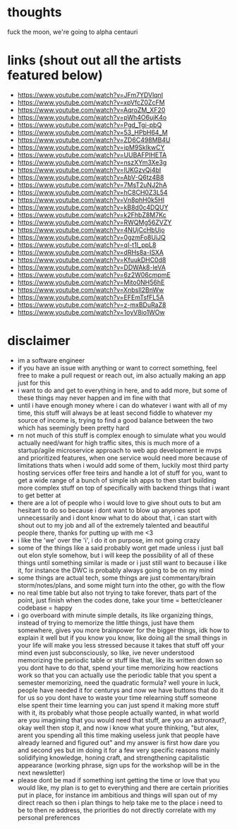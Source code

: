 # thoughts
fuck the moon, we're going to alpha centauri

# links (shout out all the artists featured below)
- https://www.youtube.com/watch?v=JFm7YDVlqnI
- https://www.youtube.com/watch?v=xpVfcZ0ZcFM
- https://www.youtube.com/watch?v=AqroZM_XF20
- https://www.youtube.com/watch?v=pWh4O6ujK4o
- https://www.youtube.com/watch?v=Pgd_Tgi-pbQ
- https://www.youtube.com/watch?v=53_HPbH64_M
- https://www.youtube.com/watch?v=ZD6C498MB4U
- https://www.youtube.com/watch?v=ipM9SkIkwCY
- https://www.youtube.com/watch?v=UUBAFPIHETA
- https://www.youtube.com/watch?v=nszXYm3Xe3g
- https://www.youtube.com/watch?v=lUKGzvQj4bI
- https://www.youtube.com/watch?v=AbV-Q6tz4B8
- https://www.youtube.com/watch?v=7MsT2uNJ2hA
- https://www.youtube.com/watch?v=hC8CH0Z3L54
- https://www.youtube.com/watch?v=Vn8phH0k5HI
- https://www.youtube.com/watch?v=kB8d0c4DQUY
- https://www.youtube.com/watch?v=k2FhbZ8M7Kc
- https://www.youtube.com/watch?v=RWQMg56ZVZY
- https://www.youtube.com/watch?v=4NUjCcHbUjo
- https://www.youtube.com/watch?v=0gzmFo8UiJQ
- https://www.youtube.com/watch?v=qI-t1I_ppL8
- https://www.youtube.com/watch?v=dRHs8a-ISXA
- https://www.youtube.com/watch?v=KfuukDHC0d8
- https://www.youtube.com/watch?v=DDWAk8-leVA
- https://www.youtube.com/watch?v=6z2W06cmpmE
- https://www.youtube.com/watch?v=Mito0NH56hE
- https://www.youtube.com/watch?v=XnbsIl2BnWw
- https://www.youtube.com/watch?v=EFEmTsfFL5A
- https://www.youtube.com/watch?v=z-mxBDuRaZ8
- https://www.youtube.com/watch?v=1oyV8io1WOw

# disclaimer
- im a software engineer
- if you have an issue with anything or want to correct something, feel free to make a pull request or reach out, im also actually making an app just for this
- i want to do and get to everything in here, and to add more, but some of these things may never happen and im fine with that
- until i have enough money where i can do whatever i want with all of my time, this stuff will always be at least second fiddle to whatever my source of income is, trying to find a good balance between the two which has seemingly been pretty hard
- rn not much of this stuff is complex enough to simulate what you would actually need/want for high traffic sites, this is much more of a startup/agile microservice approach to web app development ie mvps and prioritized features, when one service would need more because of limitations thats when i would add some of them, luckily most third party hosting services offer free teirs and handle a lot of stuff for you, want to get a wide range of a bunch of simple ish apps to then start building more complex stuff on top of specifically with backend things that i want to get better at
- there are a lot of people who i would love to give shout outs to but am hesitant to do so because i dont want to blow up anyones spot unnecessarily and i dont know what to do about that, i can start with shout out to my job and all of the extremely talented and beautiful people there, thanks for putting up with me <3
- i like the 'we' over the 'i', i do it on purpose, im not going crazy
- some of the things like a said probably wont get made unless i just ball out elon style somehow, but i will keep the possibility of all of these things until something similar is made or i just still want to because i like it, for instance the DWC is probably always going to be on my mind
- some things are actual tech, some things are just commentary/brain storm/notes/plans, and some might turn into the other, go with the flow
- no real time table but also not trying to take forever, thats part of the point, just finish when the codes done, take your time = better/cleaner codebase = happy
- i go overboard with minute simple details, its like organizing things, instead of trying to memorize the little things, just have them somewhere, gives you more brainpower for the bigger things, idk how to explain it well but if you know you know, like doing all the small things in your life will make you less stressed because it takes that stuff off your mind even just subconsciously, so like, ive never understood memorizing the periodic table or stuff like that, like its written down so you dont have to do that, spend your time memorizing how reactions work so that you can actually use the periodic table that you spent a semester memorizing, need the quadratic formula? well youre in luck, people have needed it for centurys and now we have buttons that do it for us so you dont have to waste your time relearning stuff someone else spent their time learning you can just spend it making more stuff with it, its probably what those people actually wanted, in what world are you imagining that you would need that stuff, are you an astronaut?, okay well then stop it, and now i know what youre thinking, "but alex, arent you spending all this time making useless junk that people have already learned and figured out" and my answer is first how dare you and second yes but im doing it for a few very specific reasons mainly solidifying knowledge, honing craft, and strengthening capitalistic appearance (working phrase, sign ups for the workshop will be in the next newsletter)
- please dont be mad if something isnt getting the time or love that you would like, my plan is to get to everything and there are certain priorities put in place, for instance im ambitious and things will span out of my direct reach so then i plan things to help take me to the place i need to be to then re address, the priorities do not directly correlate with my personal preferences
